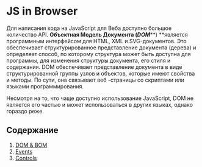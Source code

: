 # JS in Browser

Для написания кода на JavaScript для Веба доступно большое количество API. **Объектная Модель Документа \(**_**DOM**_**\) **является программным интерфейсом для HTML, XML и SVG-документов. Это обеспечивает структурированное представление документа \(дерева\) и определяет способ, по которому структура может быть доступна для программы, для изменения структуры документа, его стиля и содержания. DOM обеспечивает представление документа в виде структурированной группы узлов и объектов, которые имеют свойства и методы. По сути, она связывает веб -страницы со скриптами или языками программирования.

Несмотря на то, что чаще доступно использование JavaScript, DOM не является его частью и может использоваться в других языках, однако гораздо реже.

## Содержание

1. [DOM & BOM](dom-and-bom.md)
2. [Events](events.md)
3. [Controls](controls.md)

